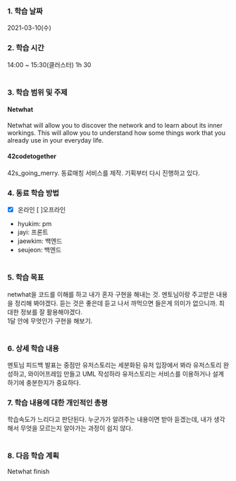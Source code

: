 ### 1. 학습 날짜
2021-03-10(수)
​
### 2. 학습 시간
14:00 ~ 15:30(클러스터) 1h 30 <br>
​
### 3. 학습 범위 및 주제
#### Netwhat <br>
Netwhat will allow you to discover the network and to learn about its inner workings. This will allow you to understand how some things work that you already use in your everyday life.<br>

#### 42codetogether <br>
42s_going_merry. 동료매칭 서비스를 제작. 기획부터 다시 진행하고 있다.
​
### 4. 동료 학습 방법
- [x] 온라인 [ ]오프라인 <br>
- hyukim: pm <br>
- jayi: 프론트 <br>
- jaewkim: 백엔드 <br>
- seujeon: 백엔드 <br>
​
### 5. 학습 목표
netwhat을 코드를 이해를 하고 내가 혼자 구현을 해내는 것. 멘토님이랑 주고받은 내용을 정리해 봐야겠다. 듣는 것은 좋은데 듣고 나서 까먹으면 들은게 의미가 없으니까. 최대한 정보를 잘 활용해야겠다. <br>
1달 안에 무엇인가 구현을 해보기. <br>
​
### 6. 상세 학습 내용
멘토님 피드백
발표는 중점만 유저스토리는 세분화된 유저 입장에서 봐라
유저스토리 완성하고, 와이어프레임 만들고 UML 작성하라
유저스토리는 서비스를 이용하거나 설계하기에 충분한지가 중요하다.
​
### 7. 학습 내용에 대한 개인적인 총평
학습속도가 느리다고 판단된다. 누군가가 알려주는 내용이면 받아 듣겠는데, 내가 생각해서 무엇을 모르는지 알아가는 과정이 쉽지 않다. <br>
​
### 8. 다음 학습 계획
Netwhat finish